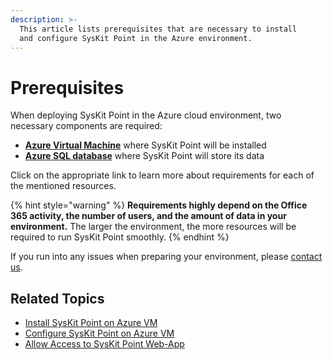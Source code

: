 ```yaml
---
description: >-
  This article lists prerequisites that are necessary to install
  and configure SysKit Point in the Azure environment.
---
```


# Prerequisites

When deploying SysKit Point in the Azure cloud environment, two necessary components are required:

* **[Azure Virtual Machine](create-azure-vm.md)** where SysKit Point will be installed
* **[Azure SQL database](create-azure-sql-database.md)** where SysKit Point will store its data 

Click on the appropriate link to learn more about requirements for each of the mentioned resources. 

{% hint style="warning" %}
**Requirements highly depend on the Office 365 activity, the number of users, and the amount of data in your environment.** The larger the environment, the more resources will be required to run SysKit Point smoothly.
{% endhint %}

If you run into any issues when preparing your environment, please [contact us](https://www.syskit.com/contact-us/).

## Related Topics

* [Install SysKit Point on Azure VM](../install-syskit-point-on-azure-vm.md) 
* [Configure SysKit Point on Azure VM](../configure-syskit-point-on-azure-vm.md)
* [Allow Access to SysKit Point Web-App](../allow-access-to-syskit-point-web-app.md)